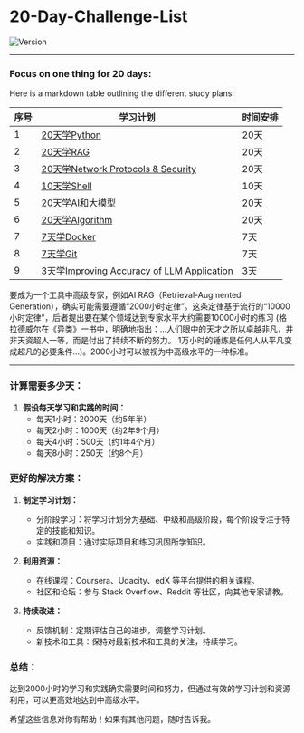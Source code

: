# 20-Day-Challenge-List

![Version](https://img.shields.io/badge/version-1.0.0-blue)

------

### Focus on one thing for 20 days:

Here is a markdown table outlining the different study plans:

| 序号 | 学习计划                       | 时间安排 |
|------|-----------------------------|----------|
| 1    | [20天学Python](https://github.com/uwspstar/20-Day-Challenge-List/tree/main/Python)                | 20天     |
| 2    | [20天学RAG]()                   | 20天     |
| 3    | [20天学Network Protocols & Security]() | 20天     |
| 4    | [10天学Shell]()                 | 10天     |
| 5    | [20天学AI和大模型]()            | 20天     |
| 6    | [20天学Algorithm]()             | 20天     |
| 7    | [7天学Docker]()                 | 7天      |
| 8    | [7天学Git]()                    | 7天      |
| 9    | [3天学Improving Accuracy of LLM Application](https://www.deeplearning.ai/short-courses/improving-accuracy-of-llm-applications/)                    | 3天      |

要成为一个工具中高级专家，例如AI RAG（Retrieval-Augmented Generation），确实可能需要遵循“2000小时定律”。这条定律基于流行的“10000小时定律”，后者提出要在某个领域达到专家水平大约需要10000小时的练习 (格拉德威尔在《异类》一书中，明确地指出：...人们眼中的天才之所以卓越非凡，并非天资超人一等，而是付出了持续不断的努力。 1万小时的锤炼是任何人从平凡变成超凡的必要条件...)。2000小时可以被视为中高级水平的一种标准。

------

### 计算需要多少天：

1. **假设每天学习和实践的时间：**
   - 每天1小时：2000天（约5年半）
   - 每天2小时：1000天（约2年9个月）
   - 每天4小时：500天（约1年4个月）
   - 每天8小时：250天（约8个月）

### 更好的解决方案：

1. **制定学习计划：**
   - 分阶段学习：将学习计划分为基础、中级和高级阶段，每个阶段专注于特定的技能和知识。
   - 实践和项目：通过实际项目和练习巩固所学知识。

2. **利用资源：**
   - 在线课程：Coursera、Udacity、edX 等平台提供的相关课程。
   - 社区和论坛：参与 Stack Overflow、Reddit 等社区，向其他专家请教。

3. **持续改进：**
   - 反馈机制：定期评估自己的进步，调整学习计划。
   - 新技术和工具：保持对最新技术和工具的关注，持续学习。

### 总结：

达到2000小时的学习和实践确实需要时间和努力，但通过有效的学习计划和资源利用，可以更高效地达到中高级水平。

希望这些信息对你有帮助！如果有其他问题，随时告诉我。
